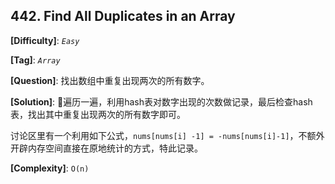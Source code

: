 ## 442. Find All Duplicates in an Array

__[Difficulty]__: _`Easy`_

__[Tag]__: _`Array`_

__[Question]__: 找出数组中重复出现两次的所有数字。

__[Solution]__: 遍历一遍，利用hash表对数字出现的次数做记录，最后检查hash表，找出其中重复出现两次的所有数字即可。

讨论区里有一个利用如下公式，`nums[nums[i] -1] = -nums[nums[i]-1]`，不额外开辟内存空间直接在原地统计的方式，特此记录。

__[Complexity]__: `O(n)`
